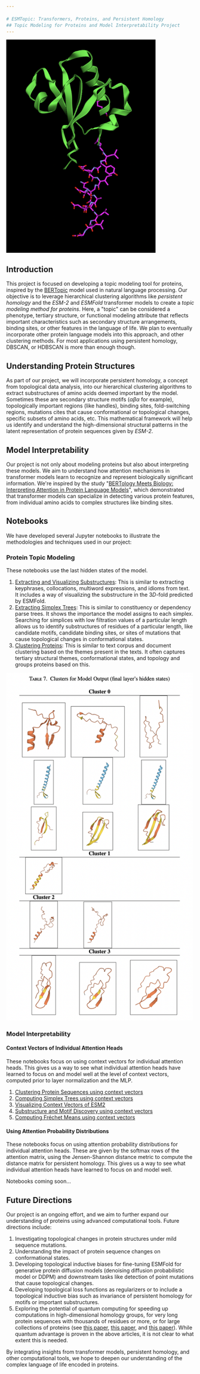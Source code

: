 ```yaml
---

# ESMTopic: Transformers, Proteins, and Persistent Homology
## Topic Modeling for Proteins and Model Interpretability Project
---
```


<img src="https://github.com/Amelie-Schreiber/transformers_proteins_and_persistent_homology/blob/main/KaiB.png" alt="Substructure of KaiB" width="400"/>

## Introduction

This project is focused on developing a topic modeling tool for proteins, inspired by the [BERTopic](https://maartengr.github.io/BERTopic/index.html) model used in natural language processing. Our objective is to leverage hierarchical clustering algorithms like *persistent homology* and the *ESM-2* and *ESMFold* transformer models to create a *topic modeling method for proteins*. Here, a "topic" can be considered a phenotype, tertiary structure, or functional modeling attribute that reflects important characteristics such as secondary structure arrangements, binding sites, or other features in the language of life. We plan to eventually incorporate other protein language models into this approach, and other clustering methods. For most applications using persistent homology, DBSCAN, or HDBSCAN is more than enough though. 

## Understanding Protein Structures

As part of our project, we will incorporate persistent homology, a concept from topological data analysis, into our hierarchical clustering algorithms to extract substructures of amino acids deemed important by the model. Sometimes these are secondary structure motifs ($\alpha \beta \alpha$ for example), topologically important regions (like handles), binding sites, fold-switching regions, mutations cites that cause conformational or topological changes, specific subsets of amino acids, etc. This mathematical framework will help us identify and understand the high-dimensional structural patterns in the latent representation of protein sequences given by *ESM-2*.

## Model Interpretability

Our project is not only about modeling proteins but also about interpreting these models. We aim to understand how attention mechanisms in transformer models learn to recognize and represent biologically significant information. We're inspired by the study "[BERTology Meets Biology: Interpreting Attention in Protein Language Models](https://arxiv.org/abs/2006.15222)", which demonstrated that transformer models can specialize in detecting various protein features, from individual amino acids to complex structures like binding sites.

## Notebooks

We have developed several Jupyter notebooks to illustrate the methodologies and techniques used in our project:

### Protein Topic Modeling
These notebooks use the last hidden states of the model. 

1. [Extracting and Visualizing Substructures](https://github.com/Amelie-Schreiber/transformers_proteins_and_persistent_homology/blob/main/extracting_substructures_esm2.ipynb): This is similar to extracting keyphrases, collocations, multiword expressions, and idioms from text. It includes a way of visualizing the substructure in the $3D$-fold predicted by ESMFold.
2. [Extracting Simplex Trees](https://github.com/Amelie-Schreiber/transformers_proteins_and_persistent_homology/blob/main/simplex_trees_esm2_layer.ipynb): This is similar to constituency or dependency parse trees. It shows the importance the model assigns to each simplex. Searching for simplices with low filtration values of a particular length allows us to identify substructures of residues  of a particular length, like candidate motifs, candidate binding sites, or sites of mutations that cause topological changes in conformational states.
3. [Clustering Proteins](https://github.com/Amelie-Schreiber/transformers_proteins_and_persistent_homology/blob/main/clustering_esm2_pipeline.ipynb): This is similar to text corpus and document clustering based on the themes present in the texts. It often captures tertiary structural themes, conformational states, and topology and groups proteins based on this.

<img src="https://github.com/Amelie-Schreiber/transformers_proteins_and_persistent_homology/blob/main/cluster7.png
" alt="Substructure of KaiB" width="500"/>


### Model Interpretability

#### Context Vectors of Individual Attention Heads
These notebooks focus on using context vectors for individual attention heads. This gives us a way to see what individual attention heads have learned to focus on and model well at the level of context vectors, computed prior to layer normalization and the MLP. 

1. [Clustering Protein Sequences using context vectors](https://github.com/Amelie-Schreiber/transformers_proteins_and_persistent_homology/blob/main/esm_2_clustering.ipynb)
2. [Computing Simplex Trees using context vectors](https://github.com/Amelie-Schreiber/transformers_proteins_and_persistent_homology/blob/main/simplex_trees_esm2.ipynb)
3. [Visualizing Context Vectors of ESM2](https://github.com/Amelie-Schreiber/transformers_proteins_and_persistent_homology/blob/main/esm_2_visualization.ipynb)
4. [Substructure and Motif Discovery using context vectors](https://github.com/Amelie-Schreiber/transformers_proteins_and_persistent_homology/blob/main/extracting_motifs_esm_2.ipynb)
5. [Computing Fréchet Means using context vectors](https://github.com/Amelie-Schreiber/transformers_proteins_and_persistent_homology/blob/main/frechet_mean_ph_diagrams_esm_2.ipynb)

#### Using Attention Probability Distributions
These notebooks focus on using attention probability distributions  for individual attention heads. These are given by the softmax rows of the attention matrix, using the Jensen-Shannon distance metric to compute the distance matrix for persistent homology. This gives us a way to see what individual attention heads have learned to focus on and model well. 

Notebooks coming soon...


## Future Directions

Our project is an ongoing effort, and we aim to further expand our understanding of proteins using advanced computational tools. Future directions include:

1. Investigating topological changes in protein structures under mild sequence mutations.
2. Understanding the impact of protein sequence changes on conformational states.
3. Developing topological inductive biases for fine-tuning ESMFold for generative protein diffusion models (denoising diffusion probabilistic model or DDPM) and downstream tasks like detection of point mutations that cause topological changes.
4. Developing topological loss functions as regularizers or to include a topological inductive bias such as invariance of persistent homology for motifs or important substructures. 
5. Exploring the potential of quantum computing for speeding up computations in high-dimensional homology groups, for very long protein sequences with thousands of residues or more, or for large collections of proteins (see [this paper](https://quantum-journal.org/papers/q-2022-12-07-873/), [this paper](https://arxiv.org/abs/2202.12965), and [this paper](https://www.nature.com/articles/ncomms10138)). While quantum advantage is proven in the above articles, it is not clear to what extent this is needed. 

By integrating insights from transformer models, persistent homology, and other computational tools, we hope to deepen our understanding of the complex language of life encoded in proteins.






